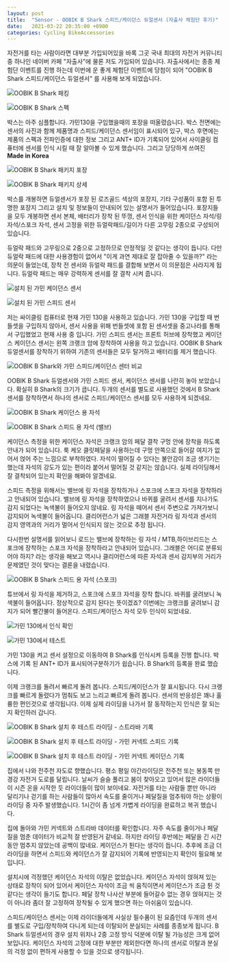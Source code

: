 ```yaml
---
layout: post
title:  "Sensor - OOBIK B Shark 스피드/케이던스 듀얼센서 (자출사 체험단 후기)"
date:   2021-03-22 20:35:00 +0900
categories: Cycling BikeAccessories
---
```

자전거를 타는 사람이라면 대부분 가입되어있을 바록 그곳 국내 최대의 자전거 커뮤니티 중 하나인 네이버 카페 "자출사"에 물론 저도 가입되어 있습니다. 자출사에서는 종종 체험단 이벤트를 진행 하는데 이번에 운 좋게 체험단 이벤트에 당첨이 되어 "OOBIK B Shark 스피드/케이던스 듀얼센서" 를 사용해 보게 되었습니다.



![OOBIK B Shark 패킹](../../../../../assets/img/2021-03-22/01-oobik_b_shark_packing.jpg)

![OOBIK B Shark 스펙](../../../../../assets/img/2021-03-22/02-oobik_b_shark_spec.jpg)



박스는 아주 심플합니다. 가민130을 구입했을때의 포장을 떠올렸습니다. 박스 전면에는 센서의 사진과 함께 제품명과 스피드/케이던스 센서임이 표시되어 있구, 박스 후면에는 제품의 스펙과 전파인증에 대한 정보 그리고 ANT+ ID가 기록되어 있어서 사이클링 컴퓨터에 센서를 인식 시킬 때 잘 알아볼 수 있게 했습니다. 그리고 당당하게 쓰여진 **Made in Korea**



![OOBIK B Shark 패키지 포장](../../../../../assets/img/2021-03-22/03-oobik_b_shark_package.jpg)

![OOBIK B Shark 패키지 상세](../../../../../assets/img/2021-03-22/04-oobik_b_shark_package_02.jpg)



박스를 개봉하면 듀얼센서가 포장 된 로즈골드 색상의 포장지, 기타 구성품이 포함 된 투명한 포장지 그리고 설치 및 정보들이 안내되어 있는 설명서가 들어있습니다. 포장지들을 모두 개봉하면 센서 본체, 배터리가 장착 된 뚜껑, 센서 인식을 위한 케이던스 자석/링 자석/스포크 자석, 센서 고정을 위한 듀얼락패드/길이가 다른 고무링 2종으로 구성되어 있습니다.

 

듀얼락 패드와 고무링으로 2중으로 고정하므로 안정적일 것 같다는 생각이 듭니다. 다만 듀얼락 패드에 대한 사용경험이 없어서 "이게 과연 제대로 잘 잡아줄 수 있을까?" 라는 의문이 들었는데, 장착 전 센서와 듀얼락 패드를 결합해 보면서 이 의문점은 사라지게 됩니다. 듀얼락 패드는 매우 강력하게 센서를 잘 결착 시켜 줍니다.



![설치 된 가민 케이던스 센서](../../../../../assets/img/2021-03-22/05-garmin_cadence_sensor.jpg)

![설치 된 가민 스피드 센서](../../../../../assets/img/2021-03-22/06-garmin_speed_sensor.jpg)



저는 싸이클링 컴퓨터로 현재 가민 130을 사용하고 있습니다. 가민 130을 구입할 때 번들셋을 구입하지 않아서, 센서 사용을 위해 번들셋에 포함 된 센서셋을 중고나라를 통해서 구입했었고 현재 사용 중 입니다. 가민 스피드 센서는 프론트 허브에 장착했고 케이던스 케이던스 센서는 왼쪽 크랭크 암에 장착하여 사용을 하고 있습니다. OOBIK B Shark 듀얼센서를 장착하기 위하여 기존의 센서들은 모두 탈거하고 배터리를 제거 했습니다.



![OOBIK B Shark와 가민 스피드/케이던스 센터 비교](../../../../../assets/img/2021-03-22/07-oobik_garmin_compare.jpg)



OOBIK B Shark 듀얼센서와 가민 스피드 센서, 케이던스 센서를 나란히 놓아 보았습니다. 확실히 B Shark의 크기가 큽니다. 두개의 센서를 별도로 사용했던 것에서 B Shark 센서를 장착하면서 하나의 센서로 스피드/케이던스 센서를 모두 사용하게 되겠네요.



![OOBIK B Shark 케이던스 용 자석](../../../../../assets/img/2021-03-22/08-oobik_b_shark_cadence.jpg)

![OOBIK B Shark 스피드 용 자석 (밸브)](../../../../../assets/img/2021-03-22/09-oobik_b_shark_speed.jpg)



케이던스 측정을 위한 케이던스 자석은 크랭크 암의 페달 결착 구멍 안에 장착을 하도록 안내가 되어 있습니다. 룩 케오 클릿페달을 사용하는데 구멍 안쪽으로 들어갈 여지가 없어서 얹어 주는 느낌으로 부착하였다. 자석이 떨어질 수 있다는 불안감이 조금 생기기는 했는데 자석의 강도가 있는 편이라 붙어서 떨어질 것 같지는 않습니다. 실제 라이딩해서 잘 결착되어 있는지 확인을 해봐야 알겠네요.

 

스피드 측정을 위해서는 밸브에 링 자석을 장착하거나 스포크에 스포크 자석을 장착하라고 안내되어 있습니다. 밸브에 링 자석을 장착하였으나 바퀴를 굴려서 센서를 지나가도 감지 되었다는 녹색불이 들어오지 않네요. 링 자석을 떼어서 센서 주변으로 가져가보니 감지되어 녹색불이 들어옵니다. 클리어런스가 넓은 그래블 자전거라 링 자석과 센서의 감지 영역과의 거리가 멀어서 인식되지 않는 것으로 추정 됩니다.

 

다시한번 설명서를 읽어보니 로드는 밸브에 장착하는 링 자석 / MTB,하이브리드는 스포크에 장착하는 스포크 자석을 장착하라고 안내되어 있습니다. 그래블은 어디로 분류되어야 하지? 라는 생각을 해보고 역시나 클리어런스에 따른 자석과 센서 감지부의 거리가 문제였던 것이 맞다는 결론을 내렸습니다.



![OOBIK B Shark 스피드 용 자석 (스포크)](../../../../../assets/img/2021-03-22/10-oobik_b_shark_speed_02.jpg)



튜브에서 링 자석을 제거하고, 스포크에 스포크 자석을 장착 합니다. 바퀴를 굴려보니 녹색불이 들어옵니다. 정상적으로 감지 된다는 뜻이겠죠? 이번에는 크랭크를 굴려보니 감지가 되어 빨간불이 들어온다. 스피드/케이던스 자석 모두 인식이 되었네요.



![가민 130에서 인식 확인](../../../../../assets/img/2021-03-22/11-garmin_init.jpg)

![가민 130에서 테스트](../../../../../assets/img/2021-03-22/12-garmin_init_02.jpg)



가민 130을 켜고 센서 설정으로 이동하여 B Shark를 인식시켜 등록을 진행 합니다. 박스에 기록 된 ANT+ ID가 표시되어구분하기가 쉽습니다. B Shark의 등록을 완료 했습니다.

 

이제 크랭크를 돌려서 빠르게 돌려 봅니다. 스피드/케이던스가 잘 표시됩니다. 다시 크랭크를 빠르게 돌렸다가 멈춰도 보고 느리고 빠르게 돌려 봅니다. 센서의 반응성은 꽤나 훌륭한 편인것으로 생각됩니다. 이제 실제 라이딩을 나가서 잘 동작하는지 인식은 잘 되는지 확인하러 갑니다.



![OOBIK B Shark 설치 후 테스트 라이딩 - 스트라바 기록](../../../../../assets/img/2021-03-22/13-oobik_test_strava.jpg)

![OOBIK B Shark 설치 후 테스트 라이딩 - 가민 커넥트 스피드 기록](../../../../../assets/img/2021-03-22/14-oobik_test_garmin_speed.jpg)

![OOBIK B Shark 설치 후 테스트 라이딩 - 가민 커넥트 케이던스 기록](../../../../../assets/img/2021-03-22/15-oobik_test_garmin_cadence.jpg)



집에서 나와 전주천 자도로 향했습니다. 평소 평일 야간라이딩은 전주천 또는 봉동쪽 만경강 자전거 도로를 달립니다. 날씨가 슬슬 풀리고 봄이 찾아오고 있어서 많은 라이더들이 시즌 온을 시작한 듯 라이더들이 많이 보이네요. 자전거를 타는 사람들 뿐만 아니라 달리기나 걷기를 하는 사람들이 많아서 속도를 줄이거나 페달질을 멈추워야 하는 상황이 라이딩 중 자주 발생했습니다. 1시간이 좀 넘게 가볍게 라이딩을 완료하고 복귀 했습니다.

 

집에 돌아와 가민 커넥트와 스트라바 데이터를 확인합니다. 자주 속도를 줄이거나 페달질을 멈춘 데이터가 비교적 잘 반영된거 같네요. 하지만 라이딩 후반에는 페달을 긴 시간 동안 멈추지 않았는데 공백이 많네요. 케이던스가 튄다는 생각이 듭니다. 추후에 조금 더 라이딩을 하면서 스피드와 케이던스가 잘 감지되어 기록에 반영되는지 확인이 필요해 보입니다.

 

설치시에 걱정했던 케이던스 자석의 이탈은 없었습니다. 케이던스 자석이 얹혀져 있는 상태로 장착이 되어 있어서 케이던스 자석이 조금 씩 움직이면서 케이던스가 조금 튄 것 같다는 생각이 들기도 합니다. 페달 장착 나사산 부분에 들어갈수 없는 경우 얹혀지는 것이 아니라 좀더 잘 고정하여 장착될 수 있게 했으면 하는 아쉬움이 있습니다.

 

스피드/케이던스 센서는 이제 라이더들에게 사실상 필수품이 된 요즘인데 두개의 센서를 별도로 구입/장착하여 다니게 되는데 이탈되어 분실되는 사례를 종종보게 됩니다. B Shark 듀얼센서의 경우 설치 위치나 2중 고정 방식 덕분에 이탈 될 가능성은 크게 없어 보입니다. 케이던스 자석의 고정에 대한 부분만 제외한다면 하나의 센서로 이탈과 분실의 걱정 없이 편하게 사용할 수 있을 것으로 생각됩니다.

